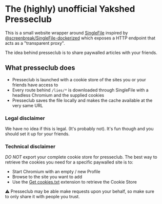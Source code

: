# The (highly) unofficial Yakshed Presseclub

This is a small website wrapper around [SingleFile](https://github.com/gildas-lormeau/SingleFile) inspired by [@screenbreak/SingleFile-dockerized](https://github.com/screenbreak/SingleFile-dockerized) which exposes a HTTP endpoint that acts as a "transparent proxy".

The idea behind presseclub is to share paywalled articles with your friends.

## What presseclub does

- Presseclub is launched with a cookie store of the sites you or your friends have access to
- Every route behind `/lies/*` is downloaded through SingleFile with a headless Chromium and the supplied cookies
- Presseclub saves the file locally and makes the cache available at the very same URL

### Legal disclaimer

We have no idea if this is legal. (It's probably not).
It's fun though and you should set it up for your friends.

### Technical disclaimer

*DO NOT* export your complete cookie store for presseclub. The best way to retrieve the cookies you need for a specific paywalled site is to:

- Start Chromium with an empty / new Profile
- Browse to the site you want to add
- Use the [Get cookies.txt](https://chrome.google.com/webstore/detail/get-cookiestxt/bgaddhkoddajcdgocldbbfleckgcbcid?hl=en) extension to retrieve the Cookie Store


⚠️ Presseclub may be able make requests upon your behalf, so make sure to only share it with people you trust.
